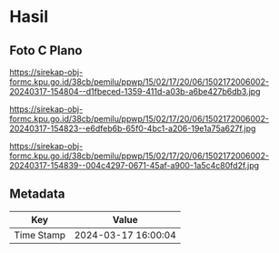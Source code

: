 # Hasil

## Foto C Plano

https://sirekap-obj-formc.kpu.go.id/38cb/pemilu/ppwp/15/02/17/20/06/1502172006002-20240317-154804--d1fbeced-1359-411d-a03b-a6be427b6db3.jpg

https://sirekap-obj-formc.kpu.go.id/38cb/pemilu/ppwp/15/02/17/20/06/1502172006002-20240317-154823--e6dfeb6b-65f0-4bc1-a206-19e1a75a627f.jpg

https://sirekap-obj-formc.kpu.go.id/38cb/pemilu/ppwp/15/02/17/20/06/1502172006002-20240317-154839--004c4297-0671-45af-a900-1a5c4c80fd2f.jpg


## Metadata

| Key        | Value               |
| ---------- | ------------------- |
| Time Stamp | 2024-03-17 16:00:04 |



